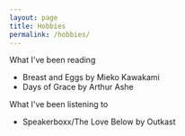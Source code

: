 ```yaml
---
layout: page
title: Hobbies
permalink: /hobbies/
---
```


What I've been reading
- Breast and Eggs by Mieko Kawakami
- Days of Grace by Arthur Ashe

What I've been listening to
- Speakerboxx/The Love Below by Outkast

